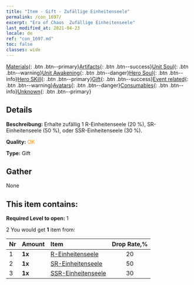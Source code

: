 ```yaml
---
title: "Item - Gift - Zufällige Einheitenseele"
permalink: /con_1697/
excerpt: "Era of Chaos  Zufällige Einheitenseele"
last_modified_at: 2021-04-23
locale: de
ref: "con_1697.md"
toc: false
classes: wide
---
```

 [Materials](/ItemsDE/){: .btn .btn--primary}[Artifacts](/ItemsDE/Artifacts/){: .btn .btn--success}[Unit Soul](/ItemsDE/UnitSoul/){: .btn .btn--warning}[Unit Awakening](/ItemsDE/UnitAwakening/){: .btn .btn--danger}[Hero Soul](/ItemsDE/HeroSoul/){: .btn .btn--info}[Hero SKill](/ItemsDE/HeroSkill/){: .btn .btn--primary}[Gift](/ItemsDE/Gift/){: .btn .btn--success}[Event related](/ItemsDE/Events/){: .btn .btn--warning}[Avatars](/ItemsDE/Avatars/){: .btn .btn--danger}[Consumables](/ItemsDE/Consumables/){: .btn .btn--info}[Unknown](/ItemsDE/Unknown/){: .btn .btn--primary}

## Details
 **Beschreibung:** Erhalte zufällig 1 R-Einheitenseele (20 %), SR-Einheitenseele (50 %), oder SSR-Einheitenseele (30 %).

 **Quality:** <span style="color: #FF8C00">OK</span>

 **Type:** Gift

## Gather

  None

## This item contains:

 **Required Level to open:** 1

 2 You would get **1** item  from:

  | Nr | Amount |     Item    | Drop Rate,% |
  |:---|:-------|:------------|:---------:|
  | 1 |  **1x** | [R-Einheitenseele](/ItemsDE/con_533/) | 20 | 
  | 2 |  **1x** | [SR-Einheitenseele](/ItemsDE/con_534/) | 50 | 
  | 3 |  **1x** | [SSR-Einheitenseele](/ItemsDE/con_535/) | 30 | 
